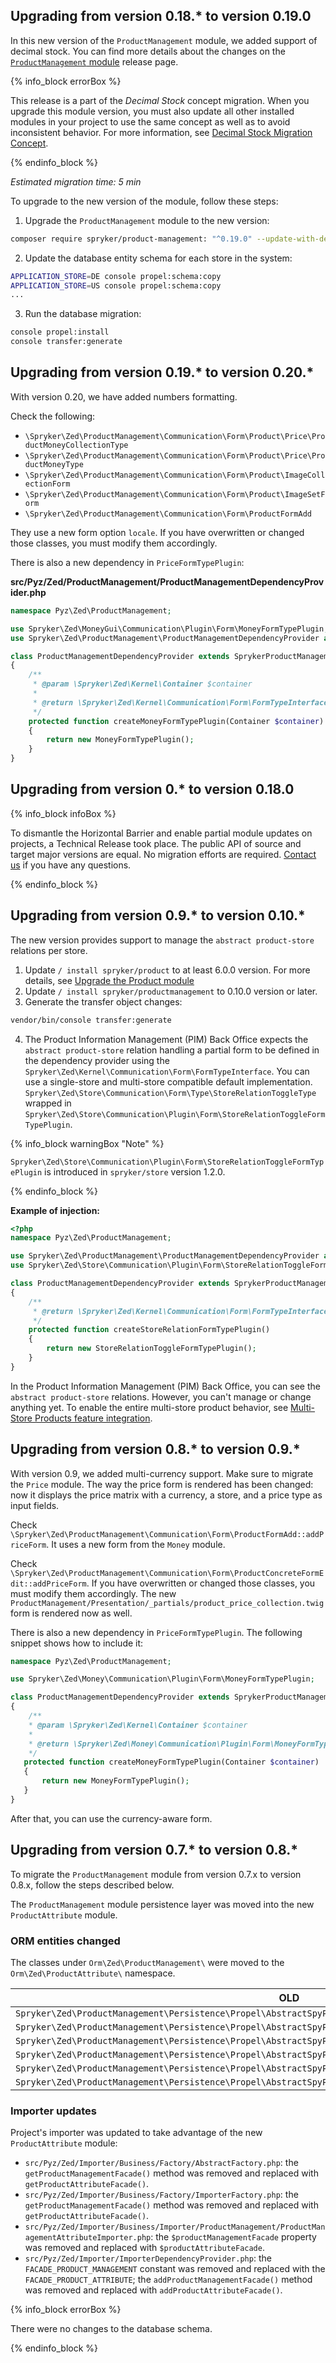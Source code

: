 

## Upgrading from version 0.18.* to version 0.19.0

In this new version of the `ProductManagement` module, we added support of decimal stock. You can find more details about the changes on the [`ProductManagement` module](https://github.com/spryker/product-management/releases) release page.

{% info_block errorBox %}

This release is a part of the *Decimal Stock* concept migration. When you upgrade this module version, you must also update all other installed modules in your project to use the same concept as well as to avoid inconsistent behavior. For more information, see [Decimal Stock Migration Concept](/docs/pbc/all/product-information-management/{{page.version}}/base-shop/install-and-upgrade/decimal-stock-migration-concept.html).

{% endinfo_block %}

*Estimated migration time: 5 min*

To upgrade to the new version of the module, follow these steps:

1. Upgrade the `ProductManagement` module to the new version:

```bash
composer require spryker/product-management: "^0.19.0" --update-with-dependencies
```

2. Update the database entity schema for each store in the system:

```bash
APPLICATION_STORE=DE console propel:schema:copy
APPLICATION_STORE=US console propel:schema:copy
...
```

3. Run the database migration:

```bash
console propel:install
console transfer:generate
```

## Upgrading from version 0.19.* to version 0.20.*

With version 0.20, we have added numbers formatting.

Check the following:
- `\Spryker\Zed\ProductManagement\Communication\Form\Product\Price\ProductMoneyCollectionType`
- `\Spryker\Zed\ProductManagement\Communication\Form\Product\Price\ProductMoneyType`
- `\Spryker\Zed\ProductManagement\Communication\Form\Product\ImageCollectionForm`
- `\Spryker\Zed\ProductManagement\Communication\Form\Product\ImageSetForm`
- `\Spryker\Zed\ProductManagement\Communication\Form\ProductFormAdd`

They use a new form option `locale`. If you have overwritten or changed those classes, you must modify them accordingly.

There is also a new dependency in `PriceFormTypePlugin`:

**src/Pyz/Zed/ProductManagement/ProductManagementDependencyProvider.php**

```php
namespace Pyz\Zed\ProductManagement;

use Spryker\Zed\MoneyGui\Communication\Plugin\Form\MoneyFormTypePlugin;
use Spryker\Zed\ProductManagement\ProductManagementDependencyProvider as SprykerProductManagementDependencyProvider;

class ProductManagementDependencyProvider extends SprykerProductManagementDependencyProvider
{
    /**
     * @param \Spryker\Zed\Kernel\Container $container
     *
     * @return \Spryker\Zed\Kernel\Communication\Form\FormTypeInterface
     */
    protected function createMoneyFormTypePlugin(Container $container): FormTypeInterface
    {
        return new MoneyFormTypePlugin();
    }
}
```

## Upgrading from version 0.* to version 0.18.0

{% info_block infoBox %}

To dismantle the Horizontal Barrier and enable partial module updates on projects, a Technical Release took place. The public API of source and target major versions are equal. No migration efforts are required. [Contact us](https://spryker.com/en/support/) if you have any questions.

{% endinfo_block %}

## Upgrading from version 0.9.* to version 0.10.*

The new version provides support to manage the `abstract product-store` relations per store.

1. Update `/ install spryker/product` to at least 6.0.0 version. For more details, see [Upgrade the Product module](/docs/pbc/all/product-information-management/{{page.version}}/base-shop/install-and-upgrade/upgrade-modules/upgrade-the-product-module.html)
2. Update `/ install spryker/productmanagement` to 0.10.0 version or later.
3. Generate the transfer object changes:

```bash
vendor/bin/console transfer:generate
```

4. The Product Information Management (PIM) Back Office expects the `abstract product-store` relation handling a partial form to be defined in the dependency provider using the `Spryker\Zed\Kernel\Communication\Form\FormTypeInterface`. You can use a single-store and multi-store compatible default implementation. `Spryker\Zed\Store\Communication\Form\Type\StoreRelationToggleType` wrapped in `Spryker\Zed\Store\Communication\Plugin\Form\StoreRelationToggleFormTypePlugin`.

{% info_block warningBox "Note" %}

`Spryker\Zed\Store\Communication\Plugin\Form\StoreRelationToggleFormTypePlugin` is introduced in `spryker/store` version 1.2.0.

{% endinfo_block %}

**Example of injection:**

```php
<?php
namespace Pyz\Zed\ProductManagement;

use Spryker\Zed\ProductManagement\ProductManagementDependencyProvider as SprykerProductManagementDependencyProvider;
use Spryker\Zed\Store\Communication\Plugin\Form\StoreRelationToggleFormTypePlugin;

class ProductManagementDependencyProvider extends SprykerProductManagementDependencyProvider
{
    /**
     * @return \Spryker\Zed\Kernel\Communication\Form\FormTypeInterface
     */
    protected function createStoreRelationFormTypePlugin()
    {
        return new StoreRelationToggleFormTypePlugin();
    }
}
```

In the Product Information Management (PIM) Back Office, you can see the `abstract product-store` relations. However, you can't manage or change anything yet. To enable the entire multi-store product behavior, see [Multi-Store Products feature integration](/docs/pbc/all/product-information-management/{{page.version}}/base-shop/install-and-upgrade/install-features/install-the-multi-store-products-feature.html).

## Upgrading from version 0.8.* to version 0.9.*

With version 0.9, we added multi-currency support. Make sure to migrate the `Price` module. The way the price form is rendered has been changed: now it displays the price matrix with a currency, a store, and a price type as input fields.

Check `\Spryker\Zed\ProductManagement\Communication\Form\ProductFormAdd::addPriceForm`. It uses a new form from the `Money` module.

Check `\Spryker\Zed\ProductManagement\Communication\Form\ProductConcreteFormEdit::addPriceForm`. If you have overwritten or changed those classes, you must modify them accordingly. The new `ProductManagement/Presentation/_partials/product_price_collection.twig` form is rendered now as well.

 There is also a new dependency in `PriceFormTypePlugin`. The following snippet shows how to include it:

```php
namespace Pyz\Zed\ProductManagement;

use Spryker\Zed\Money\Communication\Plugin\Form\MoneyFormTypePlugin;

class ProductManagementDependencyProvider extends SprykerProductManagementDependencyProvider
{
    /**
    * @param \Spryker\Zed\Kernel\Container $container
    *
    * @return \Spryker\Zed\Money\Communication\Plugin\Form\MoneyFormTypePlugin
    */
   protected function createMoneyFormTypePlugin(Container $container)
   {
       return new MoneyFormTypePlugin();
   }
}
```

After that, you can use the currency-aware form.

## Upgrading from version 0.7.* to version 0.8.*

To migrate the `ProductManagement` module from version 0.7.x to version 0.8.x, follow the steps described below.

The `ProductManagement` module persistence layer was moved into the new `ProductAttribute` module.

### ORM entities changed

The classes under `Orm\Zed\ProductManagement\` were moved to the `Orm\Zed\ProductAttribute\` namespace.

| OLD | NEW |
| --- | --- |
| `Spryker\Zed\ProductManagement\Persistence\Propel\AbstractSpyProductAttribute` | `Spryker\Zed\ProductAttribute\Persistence\Propel\AbstractSpyProductAttribute` |
| `Spryker\Zed\ProductManagement\Persistence\Propel\AbstractSpyProductAttributeQuery` | `Spryker\Zed\ProductAttribute\Persistence\Propel\AbstractSpyProductAttributeQuery` |
| `Spryker\Zed\ProductManagement\Persistence\Propel\AbstractSpyProductAttributeValue` | `Spryker\Zed\ProductAttribute\Persistence\Propel\AbstractSpyProductAttributeValue` |
| `Spryker\Zed\ProductManagement\Persistence\Propel\AbstractSpyProductAttributeValueQuery` | `Spryker\Zed\ProductAttribute\Persistence\Propel\AbstractSpyProductAttributeValueQuery` |
| `Spryker\Zed\ProductManagement\Persistence\Propel\AbstractSpyProductManagementAttributeValueTranslation` | `Spryker\Zed\ProductAttribute\Persistence\Propel\AbstractSpyProductManagementAttributeValueTranslation` |
| `Spryker\Zed\ProductManagement\Persistence\Propel\AbstractSpyProductManagementAttributeValueTranslationQuery` | `Spryker\Zed\ProductAttribute\Persistence\Propel\AbstractSpyProductManagementAttributeValueTranslationQuery` |

### Importer updates

Project's importer was updated to take advantage of the new `ProductAttribute` module:
- `src/Pyz/Zed/Importer/Business/Factory/AbstractFactory.php`: the `getProductManagementFacade()` method was removed and replaced with `getProductAttributeFacade()`.
- `src/Pyz/Zed/Importer/Business/Factory/ImporterFactory.php`: the `getProductManagementFacade()` method was removed and replaced with `getProductAttributeFacade()`.
- `src/Pyz/Zed/Importer/Business/Importer/ProductManagement/ProductManagementAttributeImporter.php`: the `$productManagementFacade` property was removed and replaced with `$productAttributeFacade`.
- `src/Pyz/Zed/Importer/ImporterDependencyProvider.php`: the `FACADE_PRODUCT_MANAGEMENT` constant was removed and replaced with the `FACADE_PRODUCT_ATTRIBUTE`; the  `addProductManagementFacade()` method was removed and replaced with `addProductAttributeFacade()`.

{% info_block errorBox %}

There were no changes to the database schema.

{% endinfo_block %}
